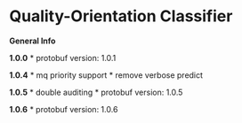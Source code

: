 # Quality-Orientation Classifier 

**General Info**

**1.0.0**
    * protobuf version: 1.0.1

**1.0.4**
    * mq priority support
    * remove verbose predict
    
**1.0.5**
    * double auditing
    * protobuf version: 1.0.5
    
**1.0.6**
    * protobuf version: 1.0.6
